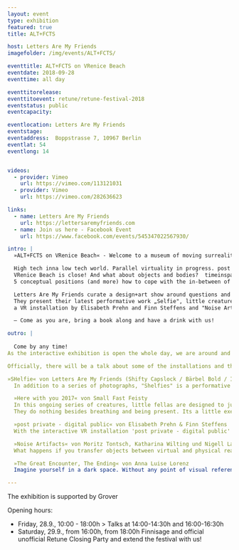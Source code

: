 ```yaml
---
layout: event
type: exhibition
featured: true
title: ALT+FCTS

host: Letters Are My Friends
imagefolder: /img/events/ALT+FCTS/

eventtitle: ALT+FCTS on VRenice Beach
eventdate: 2018-09-28
eventtime: all day

eventtitorelease:
eventtitoevent: retune/retune-festival-2018
eventstatus: public
eventcapacity:

eventlocation: Letters Are My Friends
eventstage:
eventaddress:  Boppstrasse 7, 10967 Berlin
eventlat: 54
eventlong: 14


videos:
  - provider: Vimeo
    url: https://vimeo.com/113121031
  - provider: Vimeo
    url: https://vimeo.com/282636623

links:
  - name: Letters Are My Friends
    url: https://lettersaremyfriends.com
  - name: Join us here - Facebook Event
    url: https://www.facebook.com/events/545347022567930/ 

intro: |
  »ALT+FCTS on VRenice Beach« - Welcome to a museum of moving surreality and other alternative facts.

  High tech inna low tech world. Parallel virtuality in progress. post private - digital public. Noise Artifacts. Great encounters and big endings.
  VRenice Beach is close! And what about objects and bodies?  timeinspaceintimeinspaceintimeinspace as usual.
  5 conceptual positions (and more) how to cope with the in-between of digital and analogue worlds.

  Letters Are My Friends curate a design+art show around questions and answers of moving (sur)realities:   
  They present their latest performative work „Selfie", little creatures which wanna be "Here with you 2017“ by Small Fast Feisty and the motion piece "The Great Encounter, The Ending" by Anna Louise Lorenz, along with two extracts of the practice based research project 'VRenice Beach - museum of moving surreality‘: "post private - digital public" -
  a VR installation by Elisabeth Prehn and Finn Steffens and "Noise Artifacts" by Moritz Tontsch, Katharina Wilting und Nigell Lay,  - all students from the image & motion department at Köln International School of Design (KISD).

  — Come as you are, bring a book along and have a drink with us!

outro: |
  
  Come by any time! 
As the interactive exhibition is open the whole day, we are around and would love to chat on designing MR, post digitalism, VR concepts, interaction models, alternative facts and fictions. We appreciate your feedback and would love to collaborate with you within the Letters Are My Friends’ interactive and participatory piece ‚SHELFIE'!  For that, bring a big book with a deep, philosophic, weird, strange or at least great designed title and cover! Don’t worry, you will take it home again… 

Officially, there will be a talk about some of the installations and the context of the research project VRenice Beach - museum of moving surreality on Friday, 28. September, 2pm and at 4pm.

»SHelfie« von Letters Are My Friends (Shifty Capslock / Bärbel Bold / Ingo Italic)
  In addition to a series of photographs, "Shelfies" is a performative live VR helmet installation by Letters Are My Friends that focuses on the critical conflict between virtuality and corporeality. True to the motto, "dreaming is the best VR", in the form of alternative "head mounted displays (HMD)", a quite primitive way of entering into the supposed virtual space (of 2the mind and the imagination). Especially from the outside, it is important to observe this, as we are used to from selfies. Critically contributing to contemporary VR technologies that neglect the materiality of the body and its range of motion, this series and installation of invisible virtual self-portrayals humorously responds to this essential denial gap in the industry. The body and its gestures disappear through the ironic "book-VR-glasses-objects" in the black-box (of the actor), who transforms his virtual-pleasurable body into an invisible human-machine interaction that resembles a dance or choreography. Or was it clicking on a button? In a vacuum, the imagination views its own, detached navigation alternatives with gestures, postures and poses in/to/for/through the analogue VR space. Timeinspaceintimeinspaceintimeinspace as usual. Virtuality Vs. embodiment as participatory performance case.

  »Here with you 2017« von Small Fast Feisty
  In this ongoing series of creatures, little fellas are designed to just hang out with you.
  They do nothing besides breathing and being present. Its a little exercise in just being there. Which is usually uncommon for 3D animated characters. These guys are all hyped up on Awareness. Have fun hanging out and maybe breath with them.

  »post private - digital public« von Elisabeth Prehn & Finn Steffens
  With the interactive VR installation 'post private - digital public' the question of how do we move in digital spaces was investigated, as well as the border of private and public areas within the digital world. As we perceive the digital always in 2D, this VR installation gives the opportunity to move in a more physical kind of way through cyber space. While the player is moving through this world by scrolling and clicking, his or her experience is exposed to the public, as it is projected on two big screens, which form the installation space.

  »Noise Artifacts« von Moritz Tontsch, Katharina Wilting und Nigell Lay
  What happens if you transfer objects between virtual and physical reality? Many objects in Venice symbolize a process of physical decay. A virtual image of one of these is created and transformed between the physical and virtual reality. Through a feedback loop an attempt to visualize digital decay is made. The artifacts are exhibited in a physical as well as virtual exhibition.

  »The Great Encounter, The Ending« von Anna Luise Lorenz
  Imagine yourself in a dark space. Without any point of visual reference or sensory clues, how do you know if you are either floating, or forever falling? And now imagine: without any notion of change, how do you know the duration of the moment you are living in? Welcome to the Island of Eternal Life, orbiting around the vast empty ocean of planet Earth. With no notion of passage of time its inhabitants are adapting to their belief system of stasis: moments of no-change, stringed together to infinity. History is nullified by a permanent loop of amnesia. Its inhabitants are in a happy state of pre-birth. The illusion of eternity turns into reality. One day, the Island of Eternal Life meets the Island of Ultimate Beauty. This occurrence introduces ‘The Different’, and begins what some called ‘The Great Encounter’, others ‘The Ending’

---
```


The exhibition is supported by Grover

Opening hours:
- Friday, 28.9., 10:00 - 18:00h > Talks at 14:00-14:30h and 16:00-16:30h
- Saturday, 29.9., from 16:00h, from 18:00h Finnisage and official unofficial Retune Closing Party and extend the festival with us!
